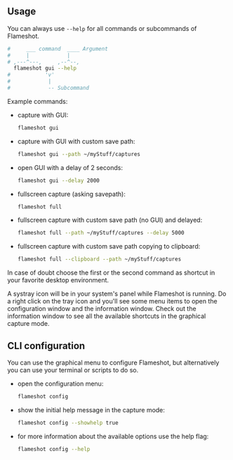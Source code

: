 ## Usage

You can always use `--help` for all commands or subcommands of Flameshot.

```sh
#     ___ command  ____ Argument
#     |            |
# ,---^---,     ,--^--,
  flameshot gui --help
#           'v'
#            |
#            -- Subcommand
```

Example commands:

- capture with GUI:

   ```sh
   flameshot gui
   ```

- capture with GUI with custom save path:

   ```sh
   flameshot gui --path ~/myStuff/captures
   ```

- open GUI with a delay of 2 seconds:

   ```sh
   flameshot gui --delay 2000
   ```

- fullscreen capture (asking savepath):

   ```sh
   flameshot full
   ```

- fullscreen capture with custom save path (no GUI) and delayed:

   ```sh
   flameshot full --path ~/myStuff/captures --delay 5000
   ```

- fullscreen capture with custom save path copying to clipboard:

   ```sh
   flameshot full --clipboard --path ~/myStuff/captures
   ```

In case of doubt choose the first or the second command as shortcut in your favorite desktop environment.

A systray icon will be in your system's panel while Flameshot is running.
Do a right click on the tray icon and you'll see some menu items to open the configuration window and the information window.
Check out the information window to see all the available shortcuts in the graphical capture mode.


## CLI configuration

You can use the graphical menu to configure Flameshot, but alternatively you can use your terminal or scripts to do so.

- open the configuration menu:

   ```sh
   flameshot config
   ```

- show the initial help message in the capture mode:

   ```sh
   flameshot config --showhelp true
   ```

- for more information about the available options use the help flag:

   ```sh
   flameshot config --help
   ```
